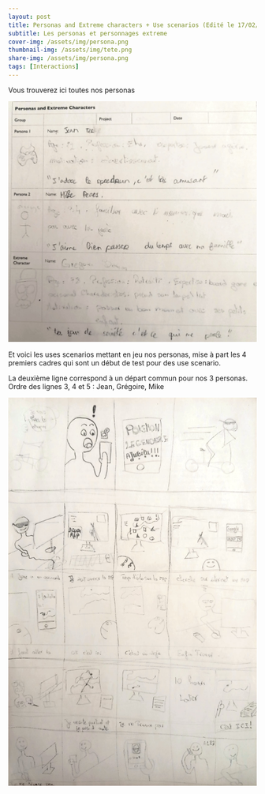 ```yaml
---
layout: post
title: Personas and Extreme characters + Use scenarios (Edité le 17/02/2023)
subtitle: Les personas et personnages extreme
cover-img: /assets/img/persona.png
thumbnail-img: /assets/img/tete.png
share-img: /assets/img/persona.png
tags: [Interactions]
---
```



Vous trouverez ici toutes nos personas 

![Personas1](/assets/img/persona.png)


Et voici les uses scenarios mettant en jeu nos personas, mise à part les 4 premiers cadres qui sont un début de test pour des use scenario.

La deuxième ligne correspond à un départ commun pour nos 3 personas. 
Ordre des lignes 3, 4 et 5 : Jean, Grégoire, Mike

![UseScenarios](/assets/img/usescenar.png)
